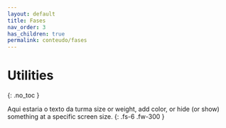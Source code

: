 ```yaml
---
layout: default
title: Fases
nav_order: 3
has_children: true
permalink: conteudo/fases
---
```


# Utilities
{: .no_toc }

Aqui estaria o texto da turma size or weight, add color, or hide (or show) something at a specific screen size.
{: .fs-6 .fw-300 }
